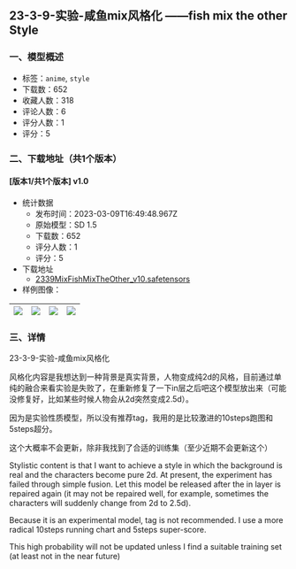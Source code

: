 ## 23-3-9-实验-咸鱼mix风格化 ——fish mix the other Style 
### 一、模型概述

- 标签：`anime`, `style`
- 下载数：652
- 收藏人数：318
- 评论人数：6
- 评分人数：1
- 评分：5

### 二、下载地址（共1个版本）

#### [版本1/共1个版本] v1.0

- 统计数据
  - 发布时间：2023-03-09T16:49:48.967Z
  - 原始模型：SD 1.5
  - 下载数：652
  - 评分人数：1
  - 评分：5
- 下载地址
  - [2339MixFishMixTheOther_v10.safetensors](https://civitai.com/api/download/models/20759)
- 样例图像：

| <img src="https://image.civitai.com/xG1nkqKTMzGDvpLrqFT7WA/43cab10c-b673-4ac5-0ad2-23d1e2613400/width=450/219745.jpeg" /> | <img src="https://image.civitai.com/xG1nkqKTMzGDvpLrqFT7WA/28288161-0758-4a54-cb28-140fc5adc900/width=450/219752.jpeg" /> | <img src="https://image.civitai.com/xG1nkqKTMzGDvpLrqFT7WA/b3d725d2-71b0-4387-c22a-80048189bb00/width=450/219751.jpeg" /> | <img src="https://image.civitai.com/xG1nkqKTMzGDvpLrqFT7WA/85bf74dc-b372-44ff-7dd5-7581ec87eb00/width=450/219750.jpeg" /> |
| ---- | ---- | ---- | ---- |


### 三、详情
<p>23-3-9-实验-咸鱼mix风格化</p><p>风格化内容是我想达到一种背景是真实背景，人物变成纯2d的风格，目前通过单纯的融合来看实验是失败了，在重新修复了一下in层之后吧这个模型放出来（可能没修复好，比如某些时候人物会从2d突然变成2.5d）。</p><p>因为是实验性质模型，所以没有推荐tag，我用的是比较激进的10steps跑图和5steps超分。</p><p>这个大概率不会更新，除非我找到了合适的训练集（至少近期不会更新这个）</p><p></p><p>Stylistic content is that I want to achieve a style in which the background is real and the characters become pure 2d. At present, the experiment has failed through simple fusion. Let this model be released after the in layer is repaired again (it may not be repaired well, for example, sometimes the characters will suddenly change from 2d to 2.5d).</p><p>Because it is an experimental model, tag is not recommended. I use a more radical 10steps running chart and 5steps super-score.</p><p>This high probability will not be updated unless I find a suitable training set (at least not in the near future)</p>